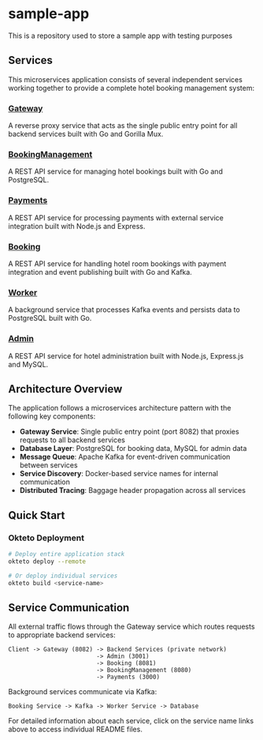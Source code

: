 # sample-app
This is a repository used to store a sample app with testing purposes

## Services

This microservices application consists of several independent services working together to provide a complete hotel booking management system:

### [Gateway](./gateway/README.md)
A reverse proxy service that acts as the single public entry point for all backend services built with Go and Gorilla Mux.

### [BookingManagement](./booking-management/README.md)
A REST API service for managing hotel bookings built with Go and PostgreSQL.

### [Payments](./payments/README.md)
A REST API service for processing payments with external service integration built with Node.js and Express.

### [Booking](./booking/README.md)
A REST API service for handling hotel room bookings with payment integration and event publishing built with Go and Kafka.

### [Worker](./worker/README.md)
A background service that processes Kafka events and persists data to PostgreSQL built with Go.

### [Admin](./admin/README.md)
A REST API service for hotel administration built with Node.js, Express.js and MySQL.

## Architecture Overview

The application follows a microservices architecture pattern with the following key components:

- **Gateway Service**: Single public entry point (port 8082) that proxies requests to all backend services
- **Database Layer**: PostgreSQL for booking data, MySQL for admin data
- **Message Queue**: Apache Kafka for event-driven communication between services
- **Service Discovery**: Docker-based service names for internal communication
- **Distributed Tracing**: Baggage header propagation across all services

## Quick Start

### Okteto Deployment
```bash
# Deploy entire application stack
okteto deploy --remote

# Or deploy individual services
okteto build <service-name>
```

## Service Communication

All external traffic flows through the Gateway service which routes requests to appropriate backend services:

```
Client -> Gateway (8082) -> Backend Services (private network)
                         -> Admin (3001)
                         -> Booking (8081)
                         -> BookingManagement (8080)
                         -> Payments (3000)
```

Background services communicate via Kafka:
```
Booking Service -> Kafka -> Worker Service -> Database
```

For detailed information about each service, click on the service name links above to access individual README files.